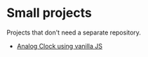 # Small projects

Projects that don't need a separate repository.

- [Analog Clock using vanilla JS](./jsclock/)
